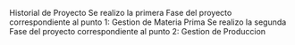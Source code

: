 Historial de Proyecto
Se realizo la primera Fase del proyecto correspondiente al punto 1: Gestion de Materia Prima
Se realizo la segunda Fase del proyecto correspondiente al punto 2: Gestion de Produccion 

